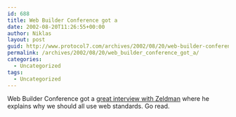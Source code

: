 ```yaml
---
id: 688
title: Web Builder Conference got a
date: 2002-08-20T11:26:55+00:00
author: Niklas
layout: post
guid: http://www.protocol7.com/archives/2002/08/20/web-builder-conference-got-a/
permalink: /archives/2002/08/20/web_builder_conference_got_a/
categories:
  - Uncategorized
tags:
  - Uncategorized
---
```

<div class='microid-8374d1e6166bd6a3dd76fc53d9abf64061eee552'>
  <p>
    Web Builder Conference got a <a href="http://www.webbuilderconference.com/interview_zeldman.asp">great interview with Zeldman</a> where he explains why we should all use web standards. Go read.
  </p>
</div>